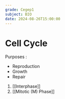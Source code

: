 ```yaml
---
grade: Cegep1
subject: BIO
date: 2024-08-26T15:00:00
---
```


# Cell Cycle

Purposes :

- Reproduction
- Growth
- Repair

1. [[Interphase]]
2. [[Mitotic (M) Phase]]